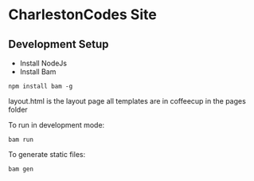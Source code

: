 # CharlestonCodes Site


## Development Setup

* Install NodeJs
* Install Bam

```
npm install bam -g
```

layout.html is the layout page
all templates are in coffeecup in the pages folder

To run in development mode:

```
bam run
```

To generate static files:

``` 
bam gen
```

